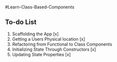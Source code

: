 #Learn-Class-Based-Components

## To-do List

1. Scaffolding the App [x]
2. Getting a Users Physical location [x]
3. Refactoring from Functional to Class Components
4. Initializing State Through Constructors [x]
5. Updating State Properties [x]
